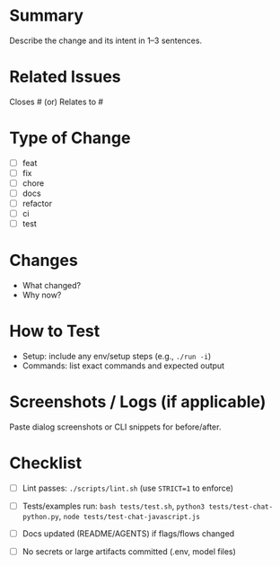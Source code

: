 # Summary
Describe the change and its intent in 1–3 sentences.

# Related Issues
Closes #<issue-number> (or) Relates to #<issue-number>

# Type of Change
- [ ] feat
- [ ] fix
- [ ] chore
- [ ] docs
- [ ] refactor
- [ ] ci
- [ ] test

# Changes
- What changed?
- Why now?

# How to Test
- Setup: include any env/setup steps (e.g., `./run -i`)
- Commands: list exact commands and expected output

# Screenshots / Logs (if applicable)
Paste dialog screenshots or CLI snippets for before/after.

# Checklist
- [ ] Lint passes: `./scripts/lint.sh` (use `STRICT=1` to enforce)
- [ ] Tests/examples run: `bash tests/test.sh`, `python3 tests/test-chat-python.py`, `node tests/test-chat-javascript.js`
- [ ] Docs updated (README/AGENTS) if flags/flows changed
- [ ] No secrets or large artifacts committed (.env, model files)

